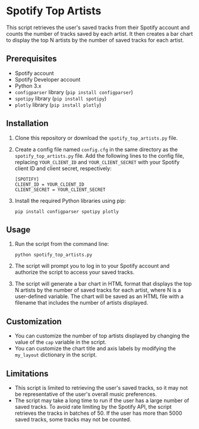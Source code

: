 # Spotify Top Artists

This script retrieves the user's saved tracks from their Spotify account and counts the number of tracks saved by each artist. It then creates a bar chart to display the top N artists by the number of saved tracks for each artist.

## Prerequisites

- Spotify account
- Spotify Developer account
- Python 3.x
- `configparser` library (`pip install configparser`)
- `spotipy` library (`pip install spotipy`)
- `plotly` library (`pip install plotly`)

## Installation

1. Clone this repository or download the `spotify_top_artists.py` file.
2. Create a config file named `config.cfg` in the same directory as the `spotify_top_artists.py` file. Add the following lines to the config file, replacing `YOUR_CLIENT_ID` and `YOUR_CLIENT_SECRET` with your Spotify client ID and client secret, respectively:

    ```
    [SPOTIFY]
    CLIENT_ID = YOUR_CLIENT_ID
    CLIENT_SECRET = YOUR_CLIENT_SECRET
    ```

3. Install the required Python libraries using pip:

    ```
    pip install configparser spotipy plotly
    ```

## Usage

1. Run the script from the command line:

    ```
    python spotify_top_artists.py
    ```

2. The script will prompt you to log in to your Spotify account and authorize the script to access your saved tracks.

3. The script will generate a bar chart in HTML format that displays the top N artists by the number of saved tracks for each artist, where N is a user-defined variable. The chart will be saved as an HTML file with a filename that includes the number of artists displayed.

## Customization

- You can customize the number of top artists displayed by changing the value of the `cap` variable in the script.
- You can customize the chart title and axis labels by modifying the `my_layout` dictionary in the script.

## Limitations

- This script is limited to retrieving the user's saved tracks, so it may not be representative of the user's overall music preferences.
- The script may take a long time to run if the user has a large number of saved tracks. To avoid rate limiting by the Spotify API, the script retrieves the tracks in batches of 50. If the user has more than 5000 saved tracks, some tracks may not be counted.
